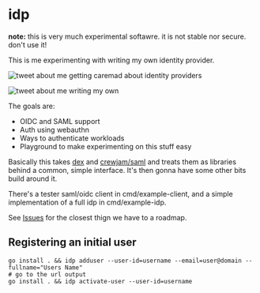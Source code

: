 # idp

**note:** this is very much experimental softawre. it is not stable nor secure. don't use it!

This is me experimenting with writing my own identity provider.

![tweet about me getting caremad about identity providers](http://cdn.lstoll.net/screen/Lincoln_Stoll_on_Twitter_Getting_kinda_caremad_about_Identity_Providers_as_one_typically_does_on_Christmas_Eve._2019-01-05_11-23-52.png)

![tweet about me writing my own](http://cdn.lstoll.net/screen/Lincoln_Stoll_on_Twitter_Update_Im_pulling_my_own_together_its_gonna_be_the_best._2019-01-05_11-24-28.png)

The goals are:
* OIDC and SAML support
* Auth using webauthn
* Ways to authenticate workloads
* Playground to make experimenting on this stuff easy

Basically this takes [dex](github.com/dexidp/dex) and [crewjam/saml](crewjam/saml) and treats them as libraries behind a common, simple interface. It's then gonna have some other bits build around it.

There's a tester saml/oidc client in cmd/example-client, and a simple implementation of a full idp in cmd/example-idp.

See [Issues](/../../issues) for the closest thign we have to a roadmap.

## Registering an initial user

```
go install . && idp adduser --user-id=username --email=user@domain --fullname="Users Name"
# go to the url output
go install . && idp activate-user --user-id=username
```
